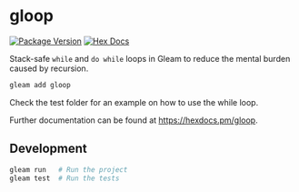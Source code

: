 # gloop

[![Package Version](https://img.shields.io/hexpm/v/gloop)](https://hex.pm/packages/gloop)
[![Hex Docs](https://img.shields.io/badge/hex-docs-ffaff3)](https://hexdocs.pm/gloop/)

Stack-safe `while` and `do while` loops in Gleam to reduce the mental burden caused by recursion.

```sh
gleam add gloop
```
Check the test folder for an example on how to use the while loop.

Further documentation can be found at <https://hexdocs.pm/gloop>.

## Development

```sh
gleam run   # Run the project
gleam test  # Run the tests
```

